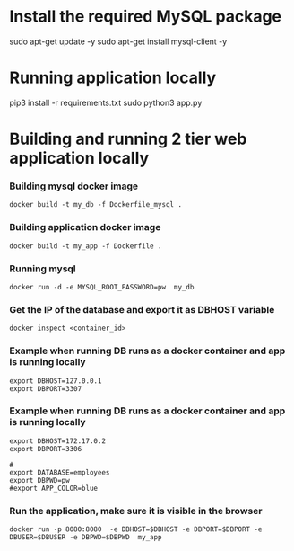 # Install the required MySQL package

sudo apt-get update -y
sudo apt-get install mysql-client -y

# Running application locally
pip3 install -r requirements.txt
sudo python3 app.py
# Building and running 2 tier web application locally
### Building mysql docker image 
```docker build -t my_db -f Dockerfile_mysql . ```

### Building application docker image 
```docker build -t my_app -f Dockerfile . ```

### Running mysql
```docker run -d -e MYSQL_ROOT_PASSWORD=pw  my_db```


### Get the IP of the database and export it as DBHOST variable
```docker inspect <container_id>```


### Example when running DB runs as a docker container and app is running locally
```
export DBHOST=127.0.0.1
export DBPORT=3307
```
### Example when running DB runs as a docker container and app is running locally
```
export DBHOST=172.17.0.2
export DBPORT=3306
```
```
#
export DATABASE=employees
export DBPWD=pw
#export APP_COLOR=blue
```
### Run the application, make sure it is visible in the browser
```docker run -p 8080:8080  -e DBHOST=$DBHOST -e DBPORT=$DBPORT -e  DBUSER=$DBUSER -e DBPWD=$DBPWD  my_app```

